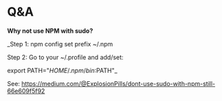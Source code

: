 # Q&A

**Why not use NPM with sudo?** 

_Step 1: npm config set prefix ~/.npm

Step 2: Go to your ~/.profile and add/set:

export PATH="$HOME/.npm/bin:$PATH"_

See: https://medium.com/@ExplosionPills/dont-use-sudo-with-npm-still-66e609f5f92


